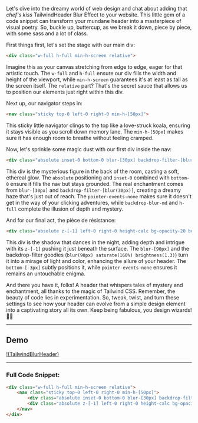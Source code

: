 Let's dive into the dreamy world of web design and chat about adding that *chef's kiss* TailwindHeader Blur Effect to your website. This little gem of a code snippet can transform your mundane header into a masterpiece of visual poetry. So, buckle up, buttercup, as we break it down, piece by piece, with some sass and a lot of class.

First things first, let's set the stage with our main div:

```html
<div class="w-full h-full min-h-screen relative">
```

Imagine this as your canvas stretching from edge to edge, eager for that artistic touch. The `w-full` and `h-full` ensure our div fills the width and height of the viewport, while `min-h-screen` guarantees it's at least as tall as the screen itself. The `relative` part? That's the secret sauce that allows us to position our elements just right within this div.

Next up, our navigator steps in:

```html
<nav class="sticky top-0 left-0 right-0 min-h-[50px]">
```

This sticky little navigator clings to the top like a love-struck koala, ensuring it stays visible as you scroll down memory lane. The `min-h-[50px]` makes sure it has enough room to breathe without feeling cramped.

Now, let's sprinkle some magic dust with our first div inside the nav:

```html
<div class="absolute inset-0 bottom-0 blur-[30px] backdrop-filter-[blur(30px)] pointer-events-none backdrop-blur-md h-full"></div>
```

This div is the mysterious figure in the back of the room, casting a soft, ethereal glow. The `absolute` positioning and `inset-0` combined with `bottom-0` ensure it fills the nav but stays grounded. The real enchantment comes from `blur-[30px]` and `backdrop-filter-[blur(30px)]`, creating a dreamy haze that's just out of reach. The `pointer-events-none` makes sure it doesn't get in the way of your clicking adventures, while `backdrop-blur-md` and `h-full` complete the illusion of depth and mystery.

And for our final act, the pièce de résistance:

```html
<div class="absolute z-[-1] left-0 right-0 height-calc bg-opacity-20 bottom-[-3px] blur-[90px] saturate-160 brightness-[1.3] backdrop-filter-[blur(90px) saturate(160%) brightness(1.3)] pointer-events-none backdrop-blur-3xl h-2"></div>
```

This div is the shadow that dances in the night, adding depth and intrigue with its `z-[-1]` pushing it just beneath the surface. The `blur-[90px]` and the backdrop-filter goodies (`blur(90px) saturate(160%) brightness(1.3)`) turn it into a mirage of light and color, enhancing the allure of your header. The `bottom-[-3px]` subtly positions it, while `pointer-events-none` ensures it remains an untouchable enigma.

And there you have it, folks! A header that whispers tales of mystery and enchantment, all thanks to the magic of Tailwind CSS. Remember, the beauty of code lies in experimentation. So, tweak, twist, and turn these settings to see how your header can evolve from a simple design element into a captivating story all its own. Keep being fabulous, you design wizards! 🎨💫

---

## Demo

[!(TailwindBlurHeader)](media/TailwindBlurHeader.mp4)

---
### Full Code Snippet:

```html
<div class="w-full h-full min-h-screen relative">
	<nav class="sticky top-0 left-0 right-0 min-h-[50px]">
		<div class="absolute inset-0 bottom-0 blur-[30px] backdrop-filter-[blur(30px)] pointer-events-none backdrop-blur-md h-full"></div>
		<div class="absolute z-[-1] left-0 right-0 height-calc bg-opacity-20 bottom-[-3px] blur-[90px] saturate-160 brightness-[1.3] backdrop-filter-[blur(90px) saturate(160%) brightness(1.3)] pointer-events-none backdrop-blur-3xl h-2"></div>
	</nav>
</div>
```

